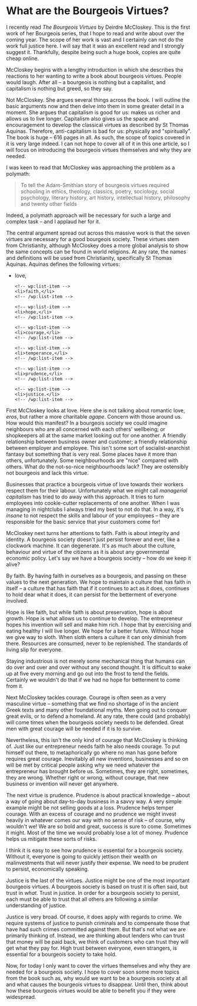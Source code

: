 <!-- html -->
<h1>What are the Bourgeois Virtues?</h1>
<!-- wp:paragraph -->
<p>I recently read <em>The Bourgeois Virtues </em>by Deirdre McCloskey. This is the first work of her Bourgeois series,
    that I hope to read and write about over the coming year. The scope of her work is vast and I certainly can not do
    the work full justice here. I will say that it was an excellent read and I strongly suggest it. Thankfully, despite
    being such a huge book, copies are quite cheap online.</p>
<!-- /wp:paragraph -->

<!-- wp:paragraph -->
<p>McCloskey begins with a lengthy introduction in which she describes the reactions to her wanting to write a book
    about bourgeois virtues. People would laugh. After all – a bourgeois is nothing but a capitalist, and capitalism is
    nothing but greed, so they say.</p>
<!-- /wp:paragraph -->

<!-- wp:paragraph -->
<p>Not McCloskey. She argues several things across the book. I will outline the basic arguments now and then delve into
    them in some greater detail in a moment. She argues that capitalism is good for us: makes us richer and allows us to
    live longer. Capitalism also gives us the space and encouragement to develop the classical virtues as described by
    St Thomas Aquinas. Therefore, anti-capitalism is bad for us: physically and "spiritually". The book is huge – 616
    pages in all. As such, the scope of topics covered in it is very large indeed. I can not hope to cover all of it in
    this one article, so I will focus on introducing the bourgeois virtues themselves and why they are needed.</p>
<!-- /wp:paragraph -->

<!-- wp:paragraph -->
<p>I was keen to read that McCloskey was approaching the problem as a polymath:</p>
<!-- /wp:paragraph -->

<!-- wp:quote -->
<blockquote class="wp-block-quote">
    <!-- wp:paragraph -->
    <p>To tell the Adam-Smithian story of bourgeois virtues required schooling in ethics, theology, classics, poetry,
        sociology, social psychology, literary history, art history, intellectual history, philosophy and twenty other
        fields</p>
    <!-- /wp:paragraph -->
</blockquote>
<!-- /wp:quote -->

<!-- wp:paragraph -->
<p>Indeed, a polymath approach will be necessary for such a large and complex task – and I applaud her for it.</p>
<!-- /wp:paragraph -->

<!-- wp:paragraph -->
<p>The central argument spread out across this massive work is that the seven virtues are necessary for a good bourgeois
    society. These virtues stem from Christianity, although McCloskey does a more global analysis to show the same
    concepts can be found in world religions. At any rate, the names and definitions will be used from Christianity,
    specifically St Thomas Aquinas. Aquinas defines the following virtues:</p>
<!-- /wp:paragraph -->

<!-- wp:list -->
<ul>
    <!-- wp:list-item -->
    <li>love,</li>
    <!-- /wp:list-item -->

    <!-- wp:list-item -->
    <li>faith,</li>
    <!-- /wp:list-item -->

    <!-- wp:list-item -->
    <li>hope,</li>
    <!-- /wp:list-item -->

    <!-- wp:list-item -->
    <li>courage,</li>
    <!-- /wp:list-item -->

    <!-- wp:list-item -->
    <li>temperance,</li>
    <!-- /wp:list-item -->

    <!-- wp:list-item -->
    <li>prudence,</li>
    <!-- /wp:list-item -->

    <!-- wp:list-item -->
    <li>justice.</li>
    <!-- /wp:list-item -->
</ul>
<!-- /wp:list -->

<!-- wp:paragraph -->
<p>First McCloskey looks at love. Here she is not talking about romantic love, <em>eros</em>, but rather a more
    charitable <em>agape</em>. Concern with those around us. How would this manifest? In a bourgeois society we could
    imagine neighbours who are all concerned with each others' wellbeing; or shopkeepers all at the same market looking
    out for one another. A friendly relationship between business owner and customer; a friendly relationship between
    employer and employee. This isn't some sort of socialist-anarchist fantasy but something that is very real. Some
    places have it more than others, unfortunately. Some neighbourhoods are "nice" compared with others. What do the
    not-so-nice neighbourhoods lack? They are ostensibly not bourgeois and lack this virtue.</p>
<!-- /wp:paragraph -->

<!-- wp:paragraph -->
<p>Businesses that practice a bourgeois virtue of love towards their workers respect them for their labour.
    Unfortunately what we might call <em>managerial capitalism</em> has tried to do away with this approach. It tries to
    turn employees into cookie-cutter replacements of one another. When I was managing in nightclubs I always tried my
    best to not do that. In a way, it's <em>insane</em> to not respect the skills and labour of your employees – they
    are responsible for the basic service that your customers come for!</p>
<!-- /wp:paragraph -->

<!-- wp:paragraph -->
<p>McCloskey next turns her attentions to faith. Faith is about integrity and identity. A bourgeois society doesn't just
    persist forever and ever, like a clockwork machine. It can degenerate. It's as much about the culture, behaviour and
    virtue of the citizens as it is about any governmental economic policy. Let's say we have a bourgeois society – how
    do we keep it alive?</p>
<!-- /wp:paragraph -->

<!-- wp:paragraph -->
<p>By faith. By having faith in ourselves as a bourgeois, and passing on these values to the next generation. We hope to
    maintain a culture that has faith in itself – a culture that has faith that if it continues to act as it does,
    continues to hold dear what it does, it can persist for the betterment of everyone involved.</p>
<!-- /wp:paragraph -->

<!-- wp:paragraph -->
<p>Hope is like faith, but while faith is about preservation, hope is about growth. Hope is what allows us to continue
    to develop. The entrepreneur hopes his invention will sell and make him rich. I hope that by exercising and eating
    healthy I will live longer. We hope for a better future. Without hope we give way to sloth. When sloth enters a
    culture it can only diminish from there. Resources are consumed, never to be replenished. The standards of living
    slip for everyone.</p>
<!-- /wp:paragraph -->

<!-- wp:paragraph -->
<p>Staying industrious is not merely some mechanical thing that humans can do over and over and over without any second
    thought. It is difficult to wake up at five every morning and go out into the frost to tend the fields. Certainly we
    wouldn't do that if we had no hope for betterment to come from it.</p>
<!-- /wp:paragraph -->

<!-- wp:paragraph -->
<p>Next McCloskey tackles courage. Courage is often seen as a very masculine virtue – something that we find no shortage
    of in the ancient Greek texts and many other foundational myths. Men going out to conquer great evils, or to defend
    a homeland. At any rate, there could (and probably) will come times when the bourgeois society needs to be defended.
    Great men with great courage will be needed if it is to survive.</p>
<!-- /wp:paragraph -->

<!-- wp:paragraph -->
<p>Nevertheless, this isn't the only kind of courage that McCloskey is thinking of. Just like our entrepreneur needs
    faith he also needs courage. To put himself out there, to metaphorically go where no man has gone before requires
    great courage. Inevitably all new inventions, businesses and so on will be met by critical people asking why we need
    whatever the entrepreneur has brought before us. Sometimes, they are right, sometimes, they are wrong. Whether right
    or wrong, without courage, that new business or invention will never get anywhere.</p>
<!-- /wp:paragraph -->

<!-- wp:paragraph -->
<p>The next virtue is prudence. Prudence is about practical knowledge – about a way of going about day-to-day business
    in a savvy way. A very simple example might be not selling goods at a loss. Prudence helps temper courage. With an
    excess of courage and no prudence we might invest heavily in whatever comes our way with no sense of risk – of
    course, why wouldn't we! We are so bold and great, success is sure to come. Sometimes it might. Most of the time we
    would probably lose a lot of money. Prudence helps us mitigate these sorts of risks.</p>
<!-- /wp:paragraph -->

<!-- wp:paragraph -->
<p>I think it is easy to see how prudence is essential for a bourgeois society. Without it, everyone is going to quickly
    jettison their wealth on malinvestments that will never justify their expense. We need to be prudent to persist,
    economically speaking.</p>
<!-- /wp:paragraph -->

<!-- wp:paragraph -->
<p>Justice is the last of the virtues. Justice might be one of the most important bourgeois virtues. A bourgeois society
    is based on trust it is often said, but trust in <em>what</em>. Trust in justice. In order for a bourgeois society
    to persist, each must be able to trust that all others are following a similar understanding of justice.</p>
<!-- /wp:paragraph -->

<!-- wp:paragraph -->
<p>Justice is very broad. Of course, it does apply with regards to crime. We require systems of justice to punish
    criminals and to compensate those that have had such crimes committed against them. But that's not what we are
    primarily thinking of. Instead, we are thinking about lenders who can trust that money will be paid back, we think
    of customers who can trust they will get what they pay for. High trust between everyone, even strangers, is
    essential for a bourgeois society to take hold.</p>
<!-- /wp:paragraph -->

<!-- wp:paragraph -->
<p>Now, for today I only want to cover the virtues themselves and why they are needed for a bourgeois society. I hope to
    cover soon some more topics from the book such as, why would we want to be a bourgeois society at all and what
    causes the bourgeois virtues to disappear. Until then, think about how these bourgeois virtues would be able to
    benefit you if they were widespread.</p>
<!-- /wp:paragraph -->

<!-- html -->